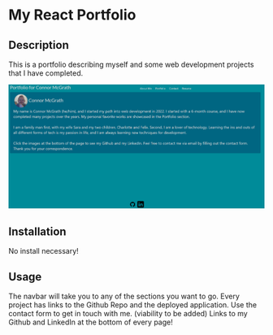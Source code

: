 # My React Portfolio

## Description

This is a portfolio describing myself and some web development projects that I have completed.

![Webpage snippet](./src/utils/images/webpage-screenshot.png)

## Installation

No install necessary!

## Usage

The navbar will take you to any of the sections you want to go.
Every project has links to the Github Repo and the deployed application.
Use the contact form to get in touch with me. (viability to be added)
Links to my Github and LinkedIn at the bottom of every page!
